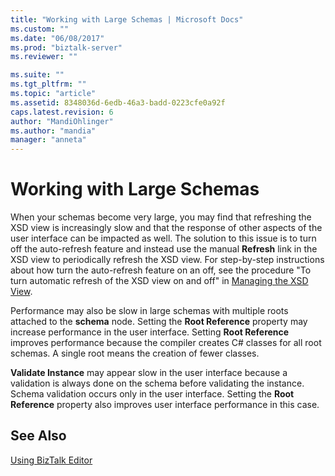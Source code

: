 ```yaml
---
title: "Working with Large Schemas | Microsoft Docs"
ms.custom: ""
ms.date: "06/08/2017"
ms.prod: "biztalk-server"
ms.reviewer: ""

ms.suite: ""
ms.tgt_pltfrm: ""
ms.topic: "article"
ms.assetid: 8348036d-6edb-46a3-badd-0223cfe0a92f
caps.latest.revision: 6
author: "MandiOhlinger"
ms.author: "mandia"
manager: "anneta"
---
```

# Working with Large Schemas
When your schemas become very large, you may find that refreshing the XSD view is increasingly slow and that the response of other aspects of the user interface can be impacted as well. The solution to this issue is to turn off the auto-refresh feature and instead use the manual **Refresh** link in the XSD view to periodically refresh the XSD view. For step-by-step instructions about how turn the auto-refresh feature on an off, see the procedure "To turn automatic refresh of the XSD view on and off" in [Managing the XSD View](../core/how-to-manage-the-xsd-view.md).  
  
 Performance may also be slow in large schemas with multiple roots attached to the **schema** node. Setting the **Root Reference** property may increase performance in the user interface. Setting **Root Reference** improves performance because the compiler creates C# classes for all root schemas. A single root means the creation of fewer classes.  
  
 **Validate Instance** may appear slow in the user interface because a validation is always done on the schema before validating the instance. Schema validation occurs only in the user interface. Setting the **Root Reference** property also improves user interface performance in this case.  
  
## See Also  
 [Using BizTalk Editor](../core/using-biztalk-editor.md)
